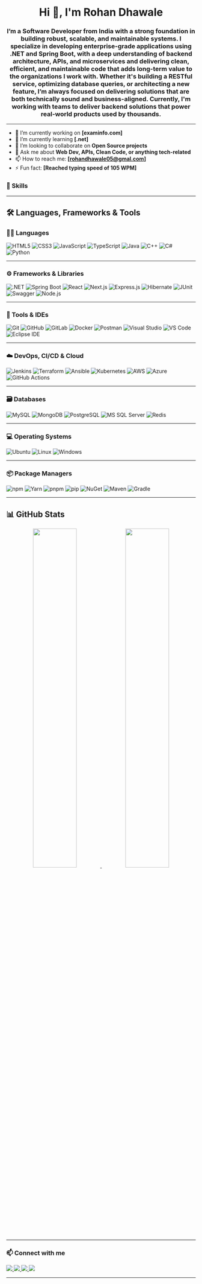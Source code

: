 <h1 align="center">Hi 👋, I'm Rohan Dhawale</h1>
<h3 align="center">
I’m a Software Developer from India with a strong foundation in building robust, scalable, and maintainable systems. I specialize in developing enterprise-grade applications using .NET and Spring Boot, with a deep understanding of backend architecture, APIs, and microservices and delivering clean, efficient, and maintainable code that adds long-term value to the organizations I work with. Whether it's building a RESTful service, optimizing database queries, or architecting a new feature, I’m always focused on delivering solutions that are both technically sound and business-aligned.
Currently, I'm working with teams to deliver backend solutions that power real-world products used by thousands.
</h3>

---

- 🔭 I’m currently working on **[examinfo.com]**
- 🌱 I’m currently learning **[.net]**
- 👯 I’m looking to collaborate on **Open Source projects**
- 💬 Ask me about **Web Dev, APIs, Clean Code, or anything tech-related**
- 📫 How to reach me: **[rohandhawale05@gmal.com]**
- ⚡ Fun fact: **[Reached typing speed of 105 WPM]**

### 🚀 Skills
---

## 🛠️ Languages, Frameworks & Tools

### 👨‍💻 Languages
![HTML5](https://img.shields.io/badge/HTML5-E34F26?style=for-the-badge&logo=html5&logoColor=white)
![CSS3](https://img.shields.io/badge/CSS3-1572B6?style=for-the-badge&logo=css3&logoColor=white)
![JavaScript](https://img.shields.io/badge/JavaScript-F7DF1E?style=for-the-badge&logo=javascript&logoColor=black)
![TypeScript](https://img.shields.io/badge/TypeScript-3178C6?style=for-the-badge&logo=typescript&logoColor=white)
![Java](https://img.shields.io/badge/Java-ED8B00?style=for-the-badge&logo=java&logoColor=white)
![C++](https://img.shields.io/badge/C++-00599C?style=for-the-badge&logo=c%2B%2B&logoColor=white)
![C#](https://img.shields.io/badge/C%23-239120?style=for-the-badge&logo=c-sharp&logoColor=white)
![Python](https://img.shields.io/badge/Python-3776AB?style=for-the-badge&logo=python&logoColor=white)

---

### ⚙️ Frameworks & Libraries
![.NET](https://img.shields.io/badge/.NET-512BD4?style=for-the-badge&logo=dotnet&logoColor=white)
![Spring Boot](https://img.shields.io/badge/Spring%20Boot-6DB33F?style=for-the-badge&logo=springboot&logoColor=white)
![React](https://img.shields.io/badge/React-20232A?style=for-the-badge&logo=react&logoColor=61DAFB)
![Next.js](https://img.shields.io/badge/Next.js-000000?style=for-the-badge&logo=nextdotjs&logoColor=white)
![Express.js](https://img.shields.io/badge/Express.js-000000?style=for-the-badge&logo=express&logoColor=white)
![Hibernate](https://img.shields.io/badge/Hibernate-59666C?style=for-the-badge&logo=hibernate&logoColor=white)
![JUnit](https://img.shields.io/badge/JUnit-25A162?style=for-the-badge&logo=junit5&logoColor=white)
![Swagger](https://img.shields.io/badge/Swagger-85EA2D?style=for-the-badge&logo=swagger&logoColor=black)
![Node.js](https://img.shields.io/badge/Node.js-339933?style=for-the-badge&logo=nodedotjs&logoColor=white)

---

### 🧰 Tools & IDEs
![Git](https://img.shields.io/badge/Git-F05032?style=for-the-badge&logo=git&logoColor=white)
![GitHub](https://img.shields.io/badge/GitHub-181717?style=for-the-badge&logo=github&logoColor=white)
![GitLab](https://img.shields.io/badge/GitLab-FC6D26?style=for-the-badge&logo=gitlab&logoColor=white)
![Docker](https://img.shields.io/badge/Docker-2496ED?style=for-the-badge&logo=docker&logoColor=white)
![Postman](https://img.shields.io/badge/Postman-FF6C37?style=for-the-badge&logo=postman&logoColor=white)
![Visual Studio](https://img.shields.io/badge/Visual%20Studio-5C2D91?style=for-the-badge&logo=visualstudio&logoColor=white)
![VS Code](https://img.shields.io/badge/VS%20Code-007ACC?style=for-the-badge&logo=visualstudiocode&logoColor=white)
![Eclipse IDE](https://img.shields.io/badge/Eclipse-2C2255?style=for-the-badge&logo=eclipseide&logoColor=white)

---

### ☁️ DevOps, CI/CD & Cloud
![Jenkins](https://img.shields.io/badge/Jenkins-D24939?style=for-the-badge&logo=jenkins&logoColor=white)
![Terraform](https://img.shields.io/badge/Terraform-623CE4?style=for-the-badge&logo=terraform&logoColor=white)
![Ansible](https://img.shields.io/badge/Ansible-EE0000?style=for-the-badge&logo=ansible&logoColor=white)
![Kubernetes](https://img.shields.io/badge/Kubernetes-326CE5?style=for-the-badge&logo=kubernetes&logoColor=white)
![AWS](https://img.shields.io/badge/AWS-232F3E?style=for-the-badge&logo=amazonaws&logoColor=white)
![Azure](https://img.shields.io/badge/Azure-0078D4?style=for-the-badge&logo=microsoftazure&logoColor=white)
![GitHub Actions](https://img.shields.io/badge/GitHub%20Actions-2088FF?style=for-the-badge&logo=githubactions&logoColor=white)

---

### 🗃️ Databases
![MySQL](https://img.shields.io/badge/MySQL-4479A1?style=for-the-badge&logo=mysql&logoColor=white)
![MongoDB](https://img.shields.io/badge/MongoDB-47A248?style=for-the-badge&logo=mongodb&logoColor=white)
![PostgreSQL](https://img.shields.io/badge/PostgreSQL-336791?style=for-the-badge&logo=postgresql&logoColor=white)
![MS SQL Server](https://img.shields.io/badge/MS%20SQL%20Server-CC2927?style=for-the-badge&logo=microsoftsqlserver&logoColor=white)
![Redis](https://img.shields.io/badge/Redis-DC382D?style=for-the-badge&logo=redis&logoColor=white)

---

### 💻 Operating Systems
![Ubuntu](https://img.shields.io/badge/Ubuntu-E95420?style=for-the-badge&logo=ubuntu&logoColor=white)
![Linux](https://img.shields.io/badge/Linux-FCC624?style=for-the-badge&logo=linux&logoColor=black)
![Windows](https://img.shields.io/badge/Windows-0078D6?style=for-the-badge&logo=windows&logoColor=white)

---

### 📦 Package Managers
![npm](https://img.shields.io/badge/npm-CB3837?style=for-the-badge&logo=npm&logoColor=white)
![Yarn](https://img.shields.io/badge/Yarn-2C8EBB?style=for-the-badge&logo=yarn&logoColor=white)
![pnpm](https://img.shields.io/badge/pnpm-F69220?style=for-the-badge&logo=pnpm&logoColor=black)
![pip](https://img.shields.io/badge/pip-3776AB?style=for-the-badge&logo=pypi&logoColor=white)
![NuGet](https://img.shields.io/badge/NuGet-004880?style=for-the-badge&logo=nuget&logoColor=white)
![Maven](https://img.shields.io/badge/Maven-C71A36?style=for-the-badge&logo=apachemaven&logoColor=white)
![Gradle](https://img.shields.io/badge/Gradle-02303A?style=for-the-badge&logo=gradle&logoColor=white)

---

## 📊 GitHub Stats

<p align="center">
  <a href="https://github.com/RohanDhawale">
    <img width="48%" src="https://github-readme-stats.vercel.app/api?username=RohanDhawale&show_icons=true&theme=github_dark&hide_border=true&count_private=true&include_all_commits=true" />
  </a>
  <a href="https://github.com/RohanDhawale">
    <img width="48%" src="https://github-readme-streak-stats.herokuapp.com/?user=RohanDhawale&theme=github-dark&hide_border=true" />
  </a>
</p>

---

### 📫 Connect with me

<p align="left">
  <a href="https://www.linkedin.com/in/rohandhawale" target="_blank">
    <img src="https://img.shields.io/badge/LinkedIn-0A66C2?style=for-the-badge&logo=linkedin&logoColor=white"/>
  </a>
  <a href="mailto:rohandhawale05@gmail.com" target="_blank">
    <img src="https://img.shields.io/badge/Email-D14836?style=for-the-badge&logo=gmail&logoColor=white"/>
  </a>
  <a href="https://x.com/_RohanDhawale_" target="_blank">
    <img src="https://img.shields.io/badge/Twitter-1DA1F2?style=for-the-badge&logo=twitter&logoColor=white"/>
  </a>
  <a href="https://www.instagram.com/rohan_dhawale07" target="_blank">
    <img src="https://img.shields.io/badge/Instagram-E4405F?style=for-the-badge&logo=instagram&logoColor=white"/>
  </a>
</p>

---
